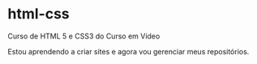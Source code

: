 # html-css
 Curso de HTML 5 e CSS3 do Curso em Vídeo

 Estou aprendendo a criar sites e agora vou gerenciar meus repositórios.
